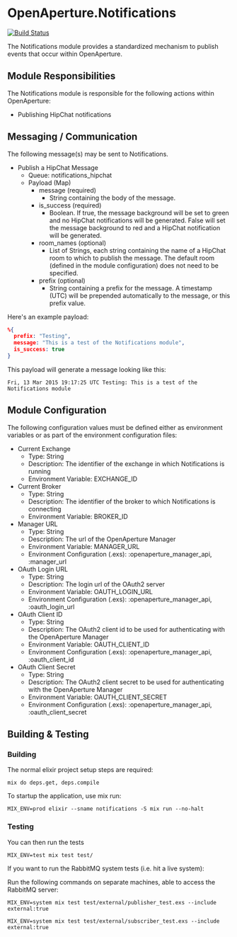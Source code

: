 # OpenAperture.Notifications

[![Build Status](https://semaphoreci.com/api/v1/projects/ec3d79fd-1837-4ace-975a-b860cfc66a7a/395741/badge.svg)](https://semaphoreci.com/perceptive/notifications--2)

The Notifications module provides a standardized mechanism to publish events that occur within OpenAperture.  

## Module Responsibilities

The Notifications module is responsible for the following actions within OpenAperture:

* Publishing HipChat notifications

## Messaging / Communication

The following message(s) may be sent to Notifications.  

* Publish a HipChat Message
  * Queue:  notifications_hipchat
  * Payload (Map)
    * message (required)
      * String containing the body of the message.
    * is_success (required)
      * Boolean.  If true, the message background will be set to green and no HipChat notifications will be generated.  False will set the message background to red and a HipChat notification will be generated.
    * room_names (optional)
      * List of Strings, each string containing the name of a HipChat room to which to publish the message.  The default room (defined in the module configuration) does not need to be specified.
    * prefix (optional)
      * String containing a prefix for the message.  A timestamp (UTC) will be prepended automatically to the message, or this prefix value.

Here's an example payload:
```json
%{
  prefix: "Testing",
  message: "This is a test of the Notifications module",
  is_success: true
}
```

This payload will generate a message looking like this:

```
Fri, 13 Mar 2015 19:17:25 UTC Testing: This is a test of the Notifications module
```

## Module Configuration

The following configuration values must be defined either as environment variables or as part of the environment configuration files:

* Current Exchange
  * Type:  String
  * Description:  The identifier of the exchange in which Notifications is running
  * Environment Variable:  EXCHANGE_ID
* Current Broker
  * Type:  String
  * Description:  The identifier of the broker to which Notifications is connecting
  * Environment Variable:  BROKER_ID
* Manager URL
  * Type: String
  * Description: The url of the OpenAperture Manager
  * Environment Variable:  MANAGER_URL
  * Environment Configuration (.exs): :openaperture_manager_api, :manager_url
* OAuth Login URL
  * Type: String
  * Description: The login url of the OAuth2 server
  * Environment Variable:  OAUTH_LOGIN_URL
  * Environment Configuration (.exs): :openaperture_manager_api, :oauth_login_url
* OAuth Client ID
  * Type: String
  * Description: The OAuth2 client id to be used for authenticating with the OpenAperture Manager
  * Environment Variable:  OAUTH_CLIENT_ID
  * Environment Configuration (.exs): :openaperture_manager_api, :oauth_client_id
* OAuth Client Secret
  * Type: String
  * Description: The OAuth2 client secret to be used for authenticating with the OpenAperture Manager
  * Environment Variable:  OAUTH_CLIENT_SECRET
  * Environment Configuration (.exs): :openaperture_manager_api, :oauth_client_secret

## Building & Testing

### Building

The normal elixir project setup steps are required:

```iex
mix do deps.get, deps.compile
```

To startup the application, use mix run:

```iex
MIX_ENV=prod elixir --sname notifications -S mix run --no-halt
```

### Testing 

You can then run the tests

```iex
MIX_ENV=test mix test test/
```

If you want to run the RabbitMQ system tests (i.e. hit a live system):

Run the following commands on separate machines, able to access the RabbitMQ server:

```iex
MIX_ENV=system mix test test/external/publisher_test.exs --include external:true

MIX_ENV=system mix test test/external/subscriber_test.exs --include external:true
```